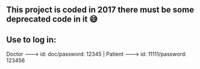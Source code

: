 This project is coded in 2017 there must be some deprecated code in it 😅
--------------------------------------------------------------------------
Use to log in:
--------------------------------------------------------------------------
Doctor ---> id: doc/password: 12345 | Patient --->  id: 11111/password: 123456
